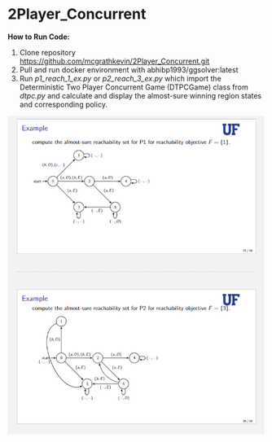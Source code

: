 # 2Player_Concurrent

**How to Run Code:**
1. Clone repository https://github.com/mcgrathkevin/2Player_Concurrent.git
2. Pull and run docker environment with abhibp1993/ggsolver:latest
3. Run *p1_reach_1_ex.py* or *p2_reach_3_ex.py* which import the Deterministic Two Player Concurrent Game (DTPCGame) class from *dtpc.py* and calculate and display the almost-sure winning region states and corresponding policy.

![examples](examples.png)

